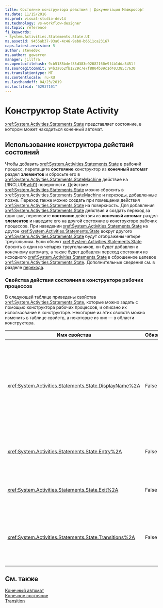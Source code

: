 ```yaml
---
title: Состояние конструктора действий | Документация Майкрософт
ms.date: 11/15/2016
ms.prod: visual-studio-dev14
ms.technology: vs-workflow-designer
ms.topic: reference
f1_keywords:
- System.Activities.Statements.State.UI
ms.assetid: 9455ab37-93a0-4c46-9eb8-b6611ca23167
caps.latest.revision: 5
author: steved0x
ms.author: gewarren
manager: jillfra
ms.openlocfilehash: 9cb5185bdef35d383e92082160e9f4b1dda5451f
ms.sourcegitcommit: 94b3a052fb1229c7e7f8804b09c1d403385c7630
ms.translationtype: MT
ms.contentlocale: ru-RU
ms.lasthandoff: 04/23/2019
ms.locfileid: "62937101"
---
```

# <a name="state-activity-designer"></a>Конструктор State Activity
<xref:System.Activities.Statements.State> представляет состояние, в котором может находиться конечный автомат.  
  
## <a name="using-the-state-activity-designer"></a>Использование конструктора действий состояний  
 Чтобы добавить <xref:System.Activities.Statements.State> в рабочий процесс, перетащите **состояние** конструктор из **конечный автомат** раздел **элементов** и сбросьте его в <xref:System.Activities.Statements.StateMachine> действие на [!INCLUDE[wfd1](../includes/wfd1-md.md)] поверхности. Действие <xref:System.Activities.Statements.State> можно сбросить в <xref:System.Activities.Statements.StateMachine> и переходы, добавленные позже. Переход также можно создать при помещении действия <xref:System.Activities.Statements.State> на поверхность. Для добавления <xref:System.Activities.Statements.State> действия и создать переход за один шаг, перенесите **состояние** действия из **конечный автомат** раздел **элементов** и наведите его на другой состояние в конструкторе рабочих процессов. При наведении <xref:System.Activities.Statements.State> на другое <xref:System.Activities.Statements.State> вокруг другого <xref:System.Activities.Statements.State> будут отображены четыре треугольника. Если объект <xref:System.Activities.Statements.State> бросить в один из четырех треугольников, он будет добавлен к конечному автомату, а также будет добавлен переход состояния из исходного <xref:System.Activities.Statements.State> в сброшенное целевое <xref:System.Activities.Statements.State>. Дополнительные сведения см. в разделе [перехода](../workflow-designer/transition-activity-designer.md).  
  
### <a name="state-activity-properties-in-the-workflow-designer"></a>Свойства действия состояния в конструкторе рабочих процессов  
 В следующей таблице приведены свойства <xref:System.Activities.Statements.State>, которые можно задать с помощью конструктора рабочих процессов, и описано их использование в конструкторе. Некоторые из этих свойств можно изменить в таблице свойств, а некоторые из них ― в области конструктора.  
  
|Имя свойства|Обязательно|Использование|  
|-------------------|--------------|-----------|  
|<xref:System.Activities.Statements.State.DisplayName%2A>|False|Указывает дополнительное понятное имя конструктора действия <xref:System.Activities.Statements.State> в заголовке. Значение по умолчанию — **состояние**. Значение можно дополнительно изменить в таблице свойств или напрямую в заголовке конструктора операций. <xref:System.Activities.Statements.State.DisplayName%2A> используется в строке навигатора, которая отображается в верхней части конструктора рабочих процессов.<br /><br /> Несмотря на то что свойство <xref:System.Activities.Statements.State.DisplayName%2A> не является обязательным, его все же рекомендуется использовать.|  
|<xref:System.Activities.Statements.State.Entry%2A>|False|Указывает действие, которое выполняется при переходе в это состояние. При <xref:System.Activities.Statements.State> действия развернуто, это значение может быть задано путем перетаскивания действия из **элементов** и помещения его в **запись** раздел состояния.|  
|<xref:System.Activities.Statements.State.Exit%2A>|False|Указывает действие, которое выполняется при переходе из этого состояния. При <xref:System.Activities.Statements.State> действия развернуто, это значение может быть задано путем перетаскивания действия из **элементов** и помещения его в **выхода** раздел состояния.|  
|<xref:System.Activities.Statements.State.Transitions%2A>|False|Перечисляет возможные переходы, исходящие из <xref:System.Activities.Statements.State>. Каждый элемент в списке имеет соединение со связанным <xref:System.Activities.Statements.Transition> и назначение <xref:System.Activities.Statements.State>. При щелчке по ссылке конструктор переключится в расширенное представление для <xref:System.Activities.Statements.Transition> или <xref:System.Activities.Statements.State>.|  
  
## <a name="see-also"></a>См. также  
 [Конечный автомат](../workflow-designer/statemachine-activity-designer.md)   
 [Конечное состояние](../workflow-designer/finalstate-activity-designer.md)   
 [Transition](../workflow-designer/transition-activity-designer.md)